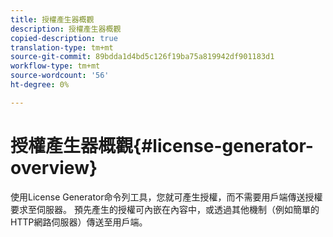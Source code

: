 ```yaml
---
title: 授權產生器概觀
description: 授權產生器概觀
copied-description: true
translation-type: tm+mt
source-git-commit: 89bdda1d4bd5c126f19ba75a819942df901183d1
workflow-type: tm+mt
source-wordcount: '56'
ht-degree: 0%

---
```



# 授權產生器概觀{#license-generator-overview}

使用License Generator命令列工具，您就可產生授權，而不需要用戶端傳送授權要求至伺服器。 預先產生的授權可內嵌在內容中，或透過其他機制（例如簡單的HTTP網路伺服器）傳送至用戶端。
